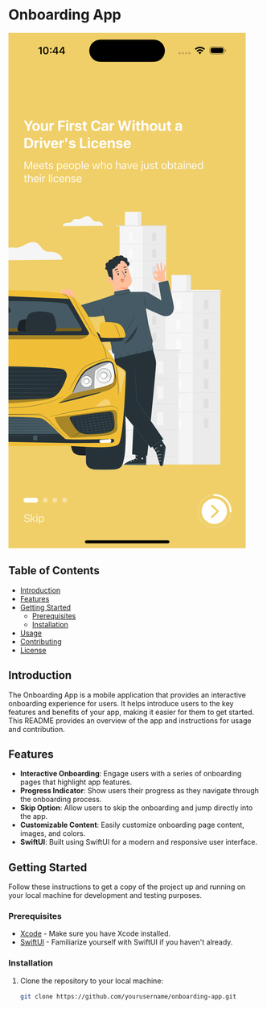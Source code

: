 # Onboarding App

![App Screenshot](app%20screenshot/screen1.png) 

## Table of Contents

- [Introduction](#introduction)
- [Features](#features)
- [Getting Started](#getting-started)
  - [Prerequisites](#prerequisites)
  - [Installation](#installation)
- [Usage](#usage)
- [Contributing](#contributing)
- [License](#license)

## Introduction

The Onboarding App is a mobile application that provides an interactive onboarding experience for users. It helps introduce users to the key features and benefits of your app, making it easier for them to get started. This README provides an overview of the app and instructions for usage and contribution.

## Features

- **Interactive Onboarding**: Engage users with a series of onboarding pages that highlight app features.
- **Progress Indicator**: Show users their progress as they navigate through the onboarding process.
- **Skip Option**: Allow users to skip the onboarding and jump directly into the app.
- **Customizable Content**: Easily customize onboarding page content, images, and colors.
- **SwiftUI**: Built using SwiftUI for a modern and responsive user interface.

## Getting Started

Follow these instructions to get a copy of the project up and running on your local machine for development and testing purposes.

### Prerequisites

- [Xcode](https://developer.apple.com/xcode/) - Make sure you have Xcode installed.
- [SwiftUI](https://developer.apple.com/documentation/swiftui) - Familiarize yourself with SwiftUI if you haven't already.

### Installation

1. Clone the repository to your local machine:

   ```bash
   git clone https://github.com/yourusername/onboarding-app.git
